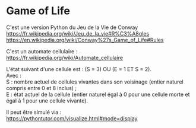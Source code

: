 # Game of Life

C'est une version Python du Jeu de la Vie de Conway  
https://fr.wikipedia.org/wiki/Jeu_de_la_vie#R%C3%A8gles  
https://en.wikipedia.org/wiki/Conway%27s_Game_of_Life#Rules  

C'est un automate cellulaire :  
https://fr.wikipedia.org/wiki/Automate_cellulaire  

L'état suivant d'une cellule est : (S = 3) OU (E = 1 ET S = 2).  
Avec :  
S : nombre actuel de cellules vivantes dans son voisinage (entier naturel compris entre 0 et 8 inclus) ;  
E : état actuel de la cellule (entier naturel égal à 0 pour une cellule morte et égal à 1 pour une cellule vivante).  

Il peut être simulé via :  
https://pythontutor.com/visualize.html#mode=display  
